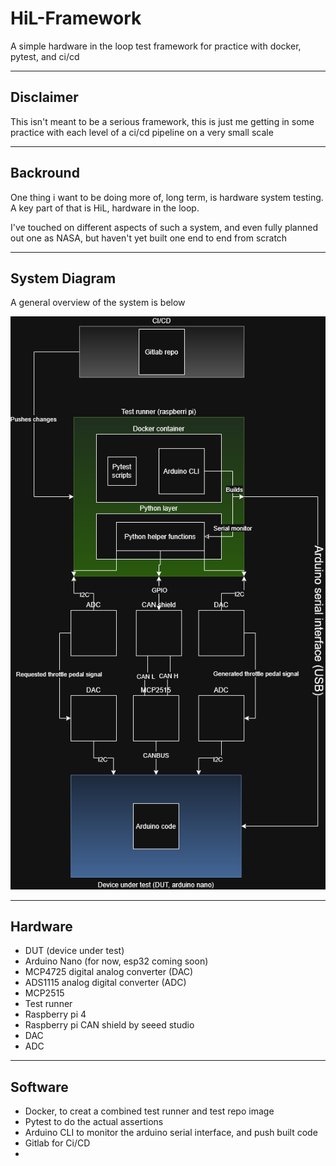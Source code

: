 # HiL-Framework
A simple hardware in the loop test framework for practice with docker, pytest, and ci/cd


---

## Disclaimer

This isn't meant to be a serious framework, this is just me getting in some practice with each level of a ci/cd pipeline on a very small scale

---

## Backround

One thing i want to be doing more of, long term, is hardware system testing. A key part of that is HiL, hardware in the loop.

I've touched on different aspects of such a system, and even fully planned out one as NASA, but haven't yet built one end to end from scratch


---

## System Diagram

A general overview of the system is below
<p align="left">
  <img src="Pics/HiL framework project.drawio.png?raw=true">
</p>

---

## Hardware

- DUT (device under test)
-   Arduino Nano (for now, esp32 coming soon)
-   MCP4725 digital analog converter (DAC)
-   ADS1115 analog digital converter (ADC)
-   MCP2515
- Test runner
-   Raspberry pi 4
-   Raspberry pi CAN shield by seeed studio
-   DAC
-   ADC

---

## Software

- Docker, to creat a combined test runner and test repo image
- Pytest to do the actual assertions
- Arduino CLI to monitor the arduino serial interface, and push built code
- Gitlab for Ci/CD
- 
